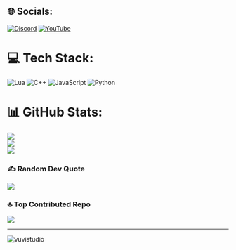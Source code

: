 
## 🌐 Socials:
[![Discord](https://img.shields.io/badge/Discord-%237289DA.svg?logo=discord&logoColor=white)](https://discord.gg/https://discord.gg/Fkxf3P8bdc) [![YouTube](https://img.shields.io/badge/YouTube-%23FF0000.svg?logo=YouTube&logoColor=white)](https://youtube.com/@https://www.youtube.com/@VUVI612) 

# 💻 Tech Stack:
![Lua](https://img.shields.io/badge/lua-%232C2D72.svg?style=for-the-badge&logo=lua&logoColor=white) ![C++](https://img.shields.io/badge/c++-%2300599C.svg?style=for-the-badge&logo=c%2B%2B&logoColor=white) ![JavaScript](https://img.shields.io/badge/javascript-%23323330.svg?style=for-the-badge&logo=javascript&logoColor=%23F7DF1E) ![Python](https://img.shields.io/badge/python-3670A0?style=for-the-badge&logo=python&logoColor=ffdd54)
# 📊 GitHub Stats:
![](https://github-readme-stats.vercel.app/api?username=vuvistudio&theme=dark&hide_border=false&include_all_commits=false&count_private=false)<br/>
![](https://github-readme-streak-stats.herokuapp.com/?user=vuvistudio&theme=dark&hide_border=false)<br/>
![](https://github-readme-stats.vercel.app/api/top-langs/?username=vuvistudio&theme=dark&hide_border=false&include_all_commits=false&count_private=false&layout=compact)

### ✍️ Random Dev Quote
![](https://quotes-github-readme.vercel.app/api?type=horizontal&theme=tokyonight)

### 🔝 Top Contributed Repo
![](https://github-contributor-stats.vercel.app/api?username=vuvistudio&limit=5&theme=dark&combine_all_yearly_contributions=true)

---
<p align="left"> <img src="https://komarev.com/ghpvc/?username=vuvistudio&label=Profile%20views&color=0e75b6&style=flat" alt="vuvistudio" /> </p>

<!-- Proudly created with GPRM ( https://gprm.itsvg.in ) -->
